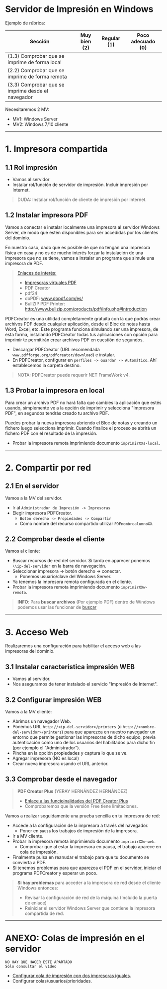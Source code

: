 
# Servidor de Impresión en Windows

Ejemplo de rúbrica:

| Sección               | Muy bien (2) | Regular (1) | Poco adecuado (0) |
| --------------------- | ------------ | ----------- | ----------------- |
| (1.3) Comprobar que se imprime de forma local  | | | |
| (2.2) Comprobar que se imprime de forma remota | | | |
| (3.3) Comprobar que se imprime desde el navegador | | | |


Necesitaremos 2 MV:
* MV1: Windows Server
* MV2: Windows 7/10 cliente

---

# 1. Impresora compartida

## 1.1 Rol impresión

* Vamos al servidor
* Instalar rol/función de servidor de impresión. Incluir impresión por Internet.

> DUDA: Instalar rol/función de cliente de impresión por Internet.

## 1.2 Instalar impresora PDF

Vamos a conectar e instalar localmente una impresora al servidor Windows Server, de modo que estén disponibles para ser accedidas por los clientes del dominio.

En nuestro caso, dado que es posible de que no tengan una impresora física en casa y no es de mucho interés forzar la instalación de una impresora que no se tiene, vamos a instalar un programa que simule una impresora de PDF.

> [Enlaces de interés:](http://www3.gobiernodecanarias.org/medusa/eforma/campus/mod/page/view.php?id=748283)
>
> * [Impresoras virtuales PDF](http://www.genbeta.com/herramientas/impresoras-virtuales-pdf-tres-alternativas-gratuitas-en-espanol)
> * PDF Creator
> * pdf24
> * doPDF: www.dopdf.com/es/
> * BullZIP PDF Printer: http://www.bullzip.com/products/pdf/info.php#Introduction

PDFCreator es una utilidad completamente gratuita con la que podrás crear archivos PDF desde cualquier aplicación, desde el Bloc de notas hasta Word, Excel, etc. Este programa funciona simulando ser una impresora, de esta forma, instalando PDFCreator todas tus aplicaciones con opción para imprimir te permitirán crear archivos PDF en cuestión de segundos.

* Descargar PDFCreator (URL recomendada `www.pdfforge.org/pdfcreator/download`) e instalar.
* En PDFCreator, configurar en `perfiles -> Guardar -> Automático`. Ahí establecemos la carpeta destino.

> NOTA: PDFCreator puede requerir NET FrameWork v4.

## 1.3 Probar la impresora en local

Para crear un archivo PDF no hará falta que cambies la aplicación que estés usando, simplemente ve a la opción de imprimir y selecciona "Impresora PDF", en segundos tendrás creado tu archivo PDF.

Puedes probar la nueva impresora abriendo el Bloc de notas y creando un fichero luego selecciona imprimir. Cuando finalice el proceso se abrirá un fichero PDF con el resultado de la impresión.

* Probar la impresora remota imprimiendo documento `imprimirXXs-local`.

---

# 2. Compartir por red

## 2.1 En el servidor

Vamos a la MV del servidor.
* Ir al `Administrador de Impresión -> Impresoras`
* Elegir impresora PDFCreator.
    * `Botón derecho -> Propiedades -> Compartir`
    * Como nombre del recurso compartido utilizar `PDFnombrealumnoXX`.

## 2.2 Comprobar desde el cliente

Vamos al cliente:
* Buscar recursos de red del servidor. Si tarda en aparecer ponemos `\\ip-del-servidor` en la barra de navegación.
* Seleccionar impresora -> botón derecho -> conectar.
    * Ponemos usuario/clave del Windows Server.
* Ya tenemos la impresora remota configurada en el cliente.
* Probar la impresora remota imprimiendo documento `imprimirXXw-remoto`.

> **INFO**: Para **buscar archivos** (Por ejemplo PDF) dentro de Windows podemos usar las funcionar de [buscar](https://www.islabit.com/10080/una-mejor-forma-de-buscar-archivos-en-windows-7.html)

---

# 3. Acceso Web

Realizaremos una configuración para habilitar el acceso web a las impresoras del dominio.

## 3.1 Instalar característica impresión WEB

* Vamos al servidor.
* Nos aseguramos de tener instalado el servicio "Impresión de Internet".

## 3.2 Configurar impresión WEB

Vamos a la MV cliente:
* Abrimos un navegador Web.
* Ponemos URL `http://<ip-del-servidor>/printers` (o `http://<nombre-del-servidor>/printers`)
para que aparezca en nuestro navegador un entorno que permite gestionar las impresoras de dicho equipo, previa autenticación como uno de los usuarios del habilitados para dicho fin (por ejemplo el "Administrador").
* Pincha en la opción propiedades y captura lo que se ve.
* Agregar impresora (NO es local)
* Crear nueva impresora usando el URL anterior.

## 3.3 Comprobar desde el navegador

> **PDF Creator Plus** (YERAY HERNÁNDEZ HERNÁNDEZ)
>
> * [Enlace a las funcioinalidades del PDF Creator Plus](https://www.pdfforge.org/pdfcreator/plus)
> * Comprobaremos que la versión Free tiene limitaciones.

Vamos a realizar seguidamente una prueba sencilla en tu impresora de red:
* Accede a la configuración de la impresora a través del navegador.
    * Poner en `pausa` los trabajos de impresión de la impresora.
* Ir a MV cliente.
* Probar la impresora remota imprimiendo documento `imprimirXXw-web`.
    * Comprobar que al estar la impresora en pausa, el trabajo aparece en cola de impresión.
* Finalmente pulsa en reanudar el trabajo para que tu documento se convierta a PDF.
* Si tenemos problemas para que aparezca el PDF en el servidor, iniciar el
programa PDFCreator y esperar un poco.

> **Si hay problemas** para acceder a la impresora de red desde el cliente Windows entonces:
>
> * Revisar la configuración de red de la máquina (Incluido la puerta de enlace)
> * Reiniciar el servidor Windows Server que contiene la impresora compartida de red.

---

# ANEXO: Colas de impresión en el servidor

```
NO HAY QUE HACER ESTE APARTADO
Sólo consultar el vídeo
```
* [Configurar cola de impresión con dos impresoras iguales](https://www.youtube.com/watch?v=mYWEEv1RdZs).
* Configurar colas/usuarios/prioridades.
